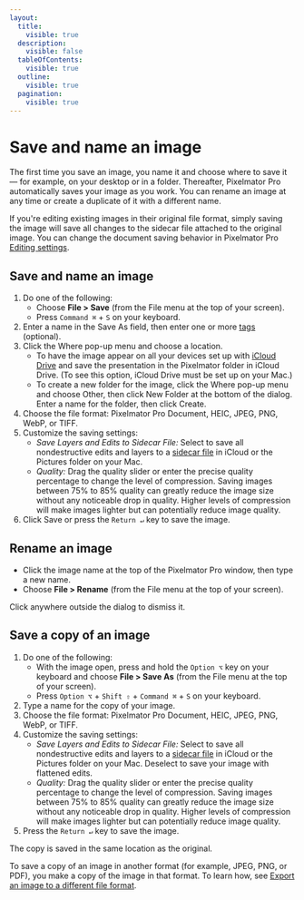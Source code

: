 ```yaml
---
layout:
  title:
    visible: true
  description:
    visible: false
  tableOfContents:
    visible: true
  outline:
    visible: true
  pagination:
    visible: true
---
```


# Save and name an image

The first time you save an image, you name it and choose where to save it — for example, on your desktop or in a folder. Thereafter, Pixelmator Pro automatically saves your image as you work. You can rename an image at any time or create a duplicate of it with a different name.

If you're editing existing images in their original file format, simply saving the image will save all changes to the sidecar file attached to the original image. You can change the document saving behavior in Pixelmator Pro [Editing settings](https://www.pixelmator.com/support/guide/pixelmator-pro/1414).

## Save and name an image

1. Do one of the following:
   * Choose **File > Save** (from the File menu at the top of your screen).
   * Press `Command ⌘` + `S` on your keyboard.
2. Enter a name in the Save As field, then enter one or more [tags](https://www.pixelmator.com/support/guide/pixelmator-pro/#glossary) (optional).
3. Click the Where pop-up menu and choose a location.
   * To have the image appear on all your devices set up with [iCloud Drive](https://www.pixelmator.com/support/guide/pixelmator-pro/#glossary) and save the presentation in the Pixelmator folder in iCloud Drive. (To see this option, iCloud Drive must be set up on your Mac.)
   * To create a new folder for the image, click the Where pop-up menu and choose Other, then click New Folder at the bottom of the dialog. Enter a name for the folder, then click Create.
4. Choose the file format: Pixelmator Pro Document, HEIC, JPEG, PNG, WebP, or TIFF.
5. Customize the saving settings:
   * _Save Layers and Edits to Sidecar File:_ Select to save all nondestructive edits and layers to a [sidecar file](https://www.pixelmator.com/support/guide/pixelmator-pro/1443) in iCloud or the Pictures folder on your Mac.
   * _Quality:_ Drag the quality slider or enter the precise quality percentage to change the level of compression. Saving images between 75% to 85% quality can greatly reduce the image size without any noticeable drop in quality. Higher levels of compression will make images lighter but can potentially reduce image quality.
6. Click Save or press the `Return ↵` key to save the image.

## Rename an image

* Click the image name at the top of the Pixelmator Pro window, then type a new name.
* Choose **File > Rename** (from the File menu at the top of your screen).

Click anywhere outside the dialog to dismiss it.

## Save a copy of an image

1. Do one of the following:
   * With the image open, press and hold the `Option ⌥` key on your keyboard and choose **File > Save As** (from the File menu at the top of your screen).
   * Press `Option ⌥` + `Shift ⇧` + `Command ⌘` + `S` on your keyboard.
2. Type a name for the copy of your image.
3. Choose the file format: Pixelmator Pro Document, HEIC, JPEG, PNG, WebP, or TIFF.
4. Customize the saving settings:
   * _Save Layers and Edits to Sidecar File:_ Select to save all nondestructive edits and layers to a [sidecar file](https://www.pixelmator.com/support/guide/pixelmator-pro/1443) in iCloud or the Pictures folder on your Mac. Deselect to save your image with flattened edits.
   * _Quality:_ Drag the quality slider or enter the precise quality percentage to change the level of compression. Saving images between 75% to 85% quality can greatly reduce the image size without any noticeable drop in quality. Higher levels of compression will make images lighter but can potentially reduce image quality.
5. Press the `Return ↵` key to save the image.

The copy is saved in the same location as the original.

To save a copy of an image in another format (for example, JPEG, PNG, or PDF), you make a copy of the image in that format. To learn how, see [Export an image to a different file format](https://www.pixelmator.com/support/guide/pixelmator-pro/798).
